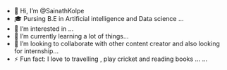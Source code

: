 - 👋 Hi, I’m @SainathKolpe
- 🎓 Pursing B.E in Artificial intelligence and Data science ...
- 👀 I’m interested in ...
- 🌱 I’m currently learning a lot of things...
- 💞️ I’m looking to collaborate with other content creator and also looking for internship...
- ⚡ Fun fact: I love to travelling , play cricket and reading books ... ...

<!---
SainathKolpe/SainathKolpe is a ✨ special ✨ repository because its `README.md` (this file) appears on your GitHub profile.
You can click the Preview link to take a look at your changes.
--->
